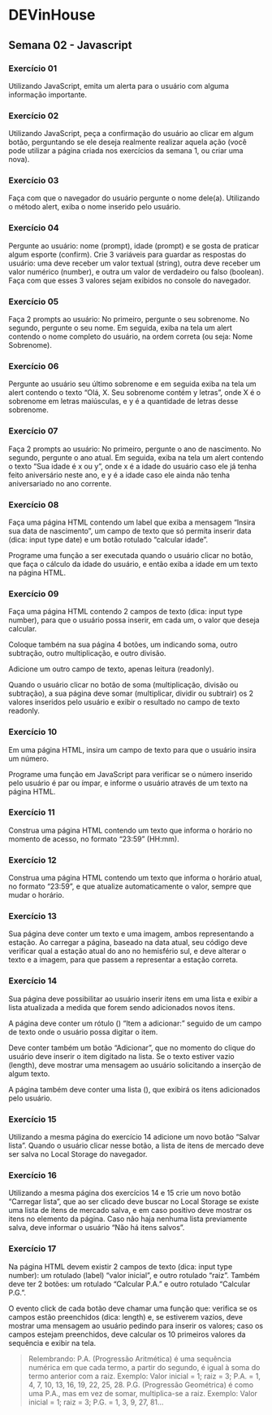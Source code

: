 # DEVinHouse

## Semana 02 - Javascript

### Exercício 01

Utilizando JavaScript, emita um alerta para o usuário com alguma informação importante.

### Exercício 02

Utilizando JavaScript, peça a confirmação do usuário ao clicar em algum botão, perguntando se ele deseja realmente realizar aquela ação (você pode utilizar a página criada nos exercícios da semana 1, ou criar uma nova).

### Exercício 03

Faça com que o navegador do usuário pergunte o nome dele(a). Utilizando o método alert, exiba o nome inserido pelo usuário.

### Exercício 04

Pergunte ao usuário: nome (prompt), idade (prompt) e se gosta de praticar algum esporte (confirm). Crie 3 variáveis para guardar as respostas do usuário: uma deve receber um valor textual (string), outra deve receber um valor numérico (number), e outra um valor de verdadeiro ou falso (boolean). Faça com que esses 3 valores sejam exibidos no console do navegador.

### Exercício 05

Faça 2 prompts ao usuário: No primeiro, pergunte o seu sobrenome. No segundo, pergunte o seu nome. Em seguida, exiba na tela um alert contendo o nome completo do usuário, na ordem correta (ou seja: Nome Sobrenome).

### Exercício 06

Pergunte ao usuário seu último sobrenome e em seguida exiba na tela um alert contendo o texto “Olá, X. Seu sobrenome contém y letras”, onde X é o sobrenome em letras maiúsculas, e y é a quantidade de letras desse sobrenome.

### Exercício 07

Faça 2 prompts ao usuário: No primeiro, pergunte o ano de nascimento. No segundo, pergunte o ano atual. Em seguida, exiba na tela um alert contendo o texto “Sua idade é x ou y”, onde x é a idade do usuário caso ele já tenha feito aniversário neste ano, e y é a idade caso ele ainda não tenha aniversariado no ano corrente.

### Exercício 08

Faça uma página HTML contendo um label que exiba a mensagem “Insira sua data de nascimento”, um campo de texto que só permita inserir data (dica: input type date) e um botão rotulado “calcular idade”. 

Programe uma função a ser executada quando o usuário clicar no botão, que faça o cálculo da idade do usuário, e então exiba a idade em um texto na página HTML.

### Exercício 09

Faça uma página HTML contendo 2 campos de texto (dica: input type number), para que o usuário possa inserir, em cada um, o valor que deseja calcular. 

Coloque também na sua página 4 botões, um indicando soma, outro subtração, outro multiplicação, e outro divisão. 

Adicione um outro campo de texto, apenas leitura (readonly). 

Quando o usuário clicar no botão de soma (multiplicação, divisão ou subtração), a sua página deve somar (multiplicar, dividir ou subtrair) os 2 valores inseridos pelo usuário e exibir o resultado no campo de texto readonly.

### Exercício 10

Em uma página HTML, insira um campo de texto para que o usuário insira um número.

Programe uma função em JavaScript para verificar se o número inserido pelo usuário é par ou ímpar, e informe o usuário através de um texto na página HTML.

### Exercício 11

Construa uma página HTML contendo um texto que informa o horário no momento de acesso, no formato “23:59” (HH:mm).

### Exercício 12

Construa uma página HTML contendo um texto que informa o horário atual, no formato “23:59”, e que atualize automaticamente o valor, sempre que mudar o horário.

### Exercício 13

Sua página deve conter um texto e uma imagem, ambos representando a estação. Ao carregar a página, baseado na data atual, seu código deve verificar qual a estação atual do ano no hemisfério sul, e deve alterar o texto e a imagem, para que passem a representar a estação correta.

### Exercício 14

Sua página deve possibilitar ao usuário inserir itens em uma lista e exibir a lista atualizada a medida que forem sendo adicionados novos itens. 

A página deve conter um rótulo () “Item a adicionar:” seguido de um campo de texto onde o usuário possa digitar o item. 

Deve conter também um botão “Adicionar”, que no momento do clique do usuário deve inserir o item digitado na lista. Se o texto estiver vazio (length), deve mostrar uma mensagem ao usuário solicitando a inserção de algum texto. 

A página também deve conter uma lista (), que exibirá os itens adicionados pelo usuário.

### Exercício 15

Utilizando a mesma página do exercício 14 adicione um novo botão “Salvar lista”. Quando o usuário clicar nesse botão, a lista de itens de mercado deve ser salva no Local Storage do navegador.

### Exercício 16

Utilizando a mesma página dos exercícios 14 e 15 crie um novo botão “Carregar lista”, que ao ser clicado deve buscar no Local Storage se existe uma lista de itens de mercado salva, e em caso positivo deve mostrar os itens no elemento da página. Caso não haja nenhuma lista previamente salva, deve informar o usuário “Não há itens salvos”.

### Exercício 17

Na página HTML devem existir 2 campos de texto (dica: input type number): um rotulado (label) “valor inicial”, e outro rotulado “raiz”. Também deve ter 2 botões: um rotulado “Calcular P.A.” e outro rotulado “Calcular P.G.”. 

O evento click de cada botão deve chamar uma função que: verifica se os campos estão preenchidos (dica: length) e, se estiverem vazios, deve mostrar uma mensagem ao usuário pedindo para inserir os valores; caso os campos estejam preenchidos, deve calcular os 10 primeiros valores da sequência e exibir na tela. 

>Relembrando: P.A. (Progressão Aritmética) é uma sequência numérica em que cada termo, a partir do segundo, é igual à soma do termo anterior com a raiz. Exemplo: Valor inicial = 1; raiz = 3; P.A. = 1, 4, 7, 10, 13, 16, 19, 22, 25, 28. 
>P.G. (Progressão Geométrica) é como uma P.A., mas em vez de somar, multiplica-se a raiz. Exemplo: Valor inicial = 1; raiz = 3; P.G. = 1, 3, 9, 27, 81…